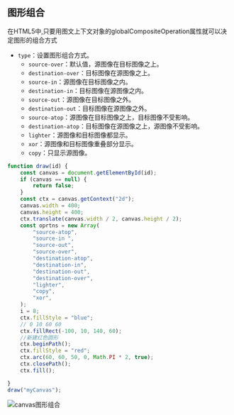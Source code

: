 ## 图形组合
在HTML5中,只要用图文上下文对象的globalCompositeOperation属性就可以决定图形的组合方式
- `type`：设置图形组合方式。
    - `source-over`：默认值，源图像在目标图像之上。
    - `destination-over`：目标图像在源图像之上。
    - `source-in`：源图像在目标图像之内。
    - `destination-in`：目标图像在源图像之内。
    - `source-out`：源图像在目标图像之外。
    - `destination-out`：目标图像在源图像之外。
    - `source-atop`：源图像在目标图像之上，目标图像不受影响。
    - `destination-atop`：目标图像在源图像之上，源图像不受影响。
    - `lighter`：源图像和目标图像都显示。
    - `xor`：源图像和目标图像重叠部分显示。
    - `copy`：只显示源图像。
```js
function draw(id) {
    const canvas = document.getElementById(id);
    if (canvas == null) {
        return false;
    }
    const ctx = canvas.getContext("2d");
    canvas.width = 400;
    canvas.height = 400;
    ctx.translate(canvas.width / 2, canvas.height / 2);
    const oprtns = new Array(
        "source-atop",
        "source-in ",
        "source-out",
        "source-over",
        "destination-atop",
        "destination-in",
        "destination-out",
        "destination-over",
        "lighter",
        "copy",
        "xor",
    );
    i = 8;
    ctx.fillStyle = "blue";
    // 0 10 60 60
    ctx.fillRect(-100, 10, 140, 60);
    //新建红色圆形
    ctx.beginPath();
    ctx.fillStyle = "red";
    ctx.arc(60, 60, 50, 0, Math.PI * 2, true);
    ctx.closePath();
    ctx.fill();

}
draw("myCanvas");
```
![canvas图形组合](/public/images/html/canvas图形组合.jpg)
